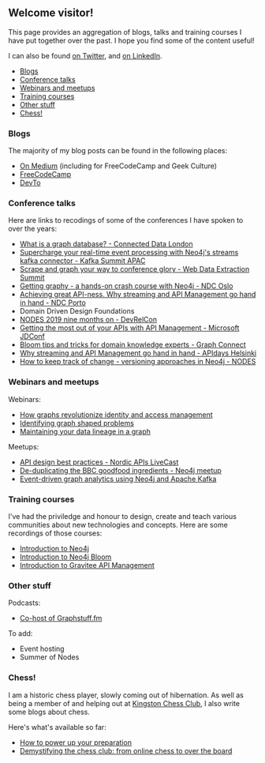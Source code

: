 ## Welcome visitor!

This page provides an aggregation of blogs, talks and training courses I have put together over the past. I hope you find some of the content useful!

I can also be found [on Twitter](https://twitter.com/ellazal), and [on LinkedIn](https://www.linkedin.com/in/ljubicalazarevic/).

- [Blogs](#blogs)
- [Conference talks](#conference-talks)
- [Webinars and meetups](#webinars-and-meetups)
- [Training courses](#training-courses)
- [Other stuff](#other-stuff)
- [Chess!](#chess!)

### Blogs

The majority of my blog posts can be found in the following places:

- [On Medium](https://lju.medium.com) (including for FreeCodeCamp and Geek Culture)
- [FreeCodeCamp](https://www.freecodecamp.org/news/author/lju/)
- [DevTo](https://dev.to/lju)

### Conference talks

Here are links to recodings of some of the conferences I have spoken to over the years:

- [What is a graph database? - Connected Data London](https://www.youtube.com/watch?v=52AB97XBQp8)
- [Supercharge your real-time event processing with Neo4j's streams kafka connector - Kafka Summit APAC](https://www.confluent.io/en-gb/events/kafka-summit-apac-2021/supercharge-your-real-time-event-processing-with-neo4js-streams-kafka-connector/)
- [Scrape and graph your way to conference glory - Web Data Extraction Summit](https://www.youtube.com/watch?v=XZrUA9ZejrM&t=50s)
- [Getting graphy - a hands-on crash course with Neo4j - NDC Oslo](https://www.youtube.com/watch?v=QataQnV42Z4)
- [Achieving great API-ness. Why streaming and API Management go hand in hand - NDC Porto](https://www.youtube.com/watch?v=4zAb3vKC2Fk)
- Domain Driven Design Foundations
- [NODES 2019 nine months on - DevRelCon](https://www.youtube.com/watch?v=3kdGh6pRwrE)
- [Getting the most out of your APIs with API Management - Microsoft JDConf](https://docs.microsoft.com/en-us/events/jdconf-2022/getting-the-most-out-of-your-apis-with-api-management)
- [Bloom tips and tricks for domain knowledge experts - Graph Connect](https://www.youtube.com/watch?v=tX2OiKcIOok)
- [Why streaming and API Management go hand in hand - APIdays Helsinki](https://www.youtube.com/watch?v=U0FagjU7zsI)
- [How to keep track of change - versioning approaches in Neo4j - NODES](https://www.youtube.com/watch?v=Cm1yd8d7qv0)

### Webinars and meetups

Webinars:

- [How graphs revolutionize identity and access management](https://www.youtube.com/watch?v=Mk1QYLOeq3s)
- [Identifying graph shaped problems](https://www.youtube.com/watch?v=keZURbOo4-M)
- [Maintaining your data lineage in a graph](https://www.youtube.com/watch?v=3tWTCbrE5ls)

Meetups:

- [API design best practices - Nordic APIs LiveCast](https://www.youtube.com/watch?v=BoF6sVB8U10)
- [De-duplicating the BBC goodfood ingredients - Neo4j meetup](https://www.youtube.com/watch?v=m7aGQh8smPI)
- [Event-driven graph analytics using Neo4j and Apache Kafka](https://www.youtube.com/watch?v=ncrART5vDfY)

### Training courses

I've had the priviledge and honour to design, create and teach various communities about new technologies and concepts. Here are some recordings of those courses:

- [Introduction to Neo4j](https://www.youtube.com/watch?v=n2wgFTTZGps)
- [Introduction to Neo4j Bloom](https://www.youtube.com/watch?v=RcDmuVO33I4)
- [Introduction to Gravitee API Management](https://www.youtube.com/watch?v=o4BTVOAoqM4)

### Other stuff

Podcasts:

- [Co-host of Graphstuff.fm](https://graphstuff.fm)

To add:
- Event hosting
- Summer of Nodes

### Chess!

I am a historic chess player, slowly coming out of hibernation. As well as being a member of and helping out at [Kingston Chess Club](https://kingstonchess.com), I also write some blogs about chess. 

Here's what's available so far:

- [How to power up your preparation](https://kingstonchess.com/2021/11/10/how-to-power-up-your-preparation/)
- [Demystifying the chess club: from online chess to over the board](https://kingstonchess.com/2022/01/16/demystifying-the-chess-club-from-online-chess-to-over-the-board/)

